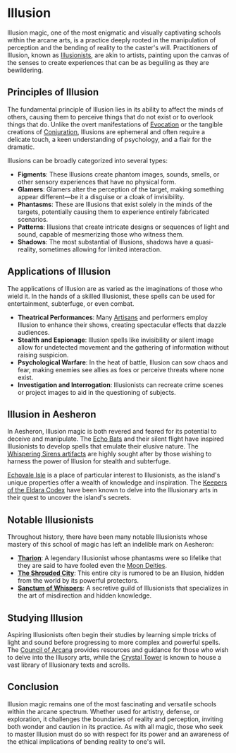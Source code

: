 # Illusion

Illusion magic, one of the most enigmatic and visually captivating schools within the arcane arts, is a practice deeply rooted in the manipulation of perception and the bending of reality to the caster's will. Practitioners of Illusion, known as [Illusionists](Illusionists.md), are akin to artists, painting upon the canvas of the senses to create experiences that can be as beguiling as they are bewildering.

## Principles of Illusion

The fundamental principle of Illusion lies in its ability to affect the minds of others, causing them to perceive things that do not exist or to overlook things that do. Unlike the overt manifestations of [Evocation](Evocation.md) or the tangible creations of [Conjuration](Conjuration.md), Illusions are ephemeral and often require a delicate touch, a keen understanding of psychology, and a flair for the dramatic.

Illusions can be broadly categorized into several types:

- **Figments**: These Illusions create phantom images, sounds, smells, or other sensory experiences that have no physical form.
- **Glamers**: Glamers alter the perception of the target, making something appear different—be it a disguise or a cloak of invisibility.
- **Phantasms**: These are Illusions that exist solely in the minds of the targets, potentially causing them to experience entirely fabricated scenarios.
- **Patterns**: Illusions that create intricate designs or sequences of light and sound, capable of mesmerizing those who witness them.
- **Shadows**: The most substantial of Illusions, shadows have a quasi-reality, sometimes allowing for limited interaction.

## Applications of Illusion

The applications of Illusion are as varied as the imaginations of those who wield it. In the hands of a skilled Illusionist, these spells can be used for entertainment, subterfuge, or even combat.

- **Theatrical Performances**: Many [Artisans](Artisans.md) and performers employ Illusion to enhance their shows, creating spectacular effects that dazzle audiences.
- **Stealth and Espionage**: Illusion spells like invisibility or silent image allow for undetected movement and the gathering of information without raising suspicion.
- **Psychological Warfare**: In the heat of battle, Illusion can sow chaos and fear, making enemies see allies as foes or perceive threats where none exist.
- **Investigation and Interrogation**: Illusionists can recreate crime scenes or project images to aid in the questioning of subjects.

## Illusion in Aesheron

In Aesheron, Illusion magic is both revered and feared for its potential to deceive and manipulate. The [Echo Bats](Echo%20Bats.md) and their silent flight have inspired Illusionists to develop spells that emulate their elusive nature. The [Whispering Sirens artifacts](Whispering%20Sirens%20artifacts.md) are highly sought after by those wishing to harness the power of Illusion for stealth and subterfuge.

[Echovale Isle](Echovale%20Isle.md) is a place of particular interest to Illusionists, as the island's unique properties offer a wealth of knowledge and inspiration. The [Keepers of the Eldara Codex](Keepers%20of%20the%20Eldara%20Codex.md) have been known to delve into the Illusionary arts in their quest to uncover the island's secrets.

## Notable Illusionists

Throughout history, there have been many notable Illusionists whose mastery of this school of magic has left an indelible mark on Aesheron:

- **[Tharion](Tharion.md)**: A legendary Illusionist whose phantasms were so lifelike that they are said to have fooled even the [Moon Deities](Moon%20Deities.md).
- **[The Shrouded City](The%20Shrouded%20City.md)**: This entire city is rumored to be an Illusion, hidden from the world by its powerful protectors.
- **[Sanctum of Whispers](Sanctum%20of%20Whispers.md)**: A secretive guild of Illusionists that specializes in the art of misdirection and hidden knowledge.

## Studying Illusion

Aspiring Illusionists often begin their studies by learning simple tricks of light and sound before progressing to more complex and powerful spells. The [Council of Arcana](Council%20of%20Arcana.md) provides resources and guidance for those who wish to delve into the Illusory arts, while the [Crystal Tower](Crystal%20Tower.md) is known to house a vast library of Illusionary texts and scrolls.

## Conclusion

Illusion magic remains one of the most fascinating and versatile schools within the arcane spectrum. Whether used for artistry, defense, or exploration, it challenges the boundaries of reality and perception, inviting both wonder and caution in its practice. As with all magic, those who seek to master Illusion must do so with respect for its power and an awareness of the ethical implications of bending reality to one's will.